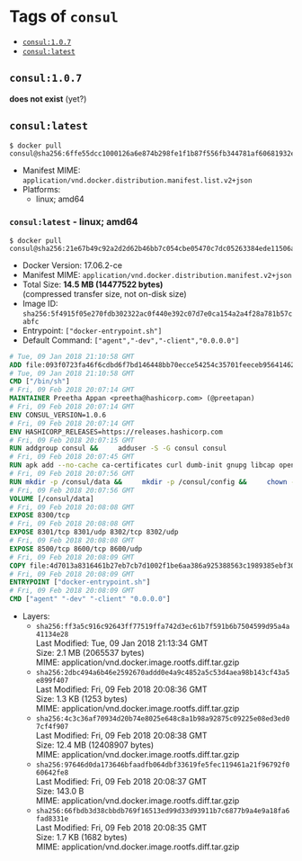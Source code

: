 <!-- THIS FILE IS GENERATED VIA './update-remote.sh' -->

# Tags of `consul`

-	[`consul:1.0.7`](#consul107)
-	[`consul:latest`](#consullatest)

## `consul:1.0.7`

**does not exist** (yet?)

## `consul:latest`

```console
$ docker pull consul@sha256:6ffe55dcc1000126a6e874b298fe1f1b87f556fb344781af60681932e408ec6a
```

-	Manifest MIME: `application/vnd.docker.distribution.manifest.list.v2+json`
-	Platforms:
	-	linux; amd64

### `consul:latest` - linux; amd64

```console
$ docker pull consul@sha256:21e67b49c92a2d2d62b46bb7c054cbe05470c7dc05263384ede11506a39914f2
```

-	Docker Version: 17.06.2-ce
-	Manifest MIME: `application/vnd.docker.distribution.manifest.v2+json`
-	Total Size: **14.5 MB (14477522 bytes)**  
	(compressed transfer size, not on-disk size)
-	Image ID: `sha256:5f4915f05e270fdb302322ac0f440e392c07d7e0ca154a2a4f28a781b57cabfc`
-	Entrypoint: `["docker-entrypoint.sh"]`
-	Default Command: `["agent","-dev","-client","0.0.0.0"]`

```dockerfile
# Tue, 09 Jan 2018 21:10:58 GMT
ADD file:093f0723fa46f6cdbd6f7bd146448bb70ecce54254c35701feeceb956414622f in / 
# Tue, 09 Jan 2018 21:10:58 GMT
CMD ["/bin/sh"]
# Fri, 09 Feb 2018 20:07:14 GMT
MAINTAINER Preetha Appan <preetha@hashicorp.com> (@preetapan)
# Fri, 09 Feb 2018 20:07:14 GMT
ENV CONSUL_VERSION=1.0.6
# Fri, 09 Feb 2018 20:07:14 GMT
ENV HASHICORP_RELEASES=https://releases.hashicorp.com
# Fri, 09 Feb 2018 20:07:15 GMT
RUN addgroup consul &&     adduser -S -G consul consul
# Fri, 09 Feb 2018 20:07:45 GMT
RUN apk add --no-cache ca-certificates curl dumb-init gnupg libcap openssl su-exec &&     gpg --keyserver pgp.mit.edu --recv-keys 91A6E7F85D05C65630BEF18951852D87348FFC4C &&     mkdir -p /tmp/build &&     cd /tmp/build &&     wget ${HASHICORP_RELEASES}/consul/${CONSUL_VERSION}/consul_${CONSUL_VERSION}_linux_amd64.zip &&     wget ${HASHICORP_RELEASES}/consul/${CONSUL_VERSION}/consul_${CONSUL_VERSION}_SHA256SUMS &&     wget ${HASHICORP_RELEASES}/consul/${CONSUL_VERSION}/consul_${CONSUL_VERSION}_SHA256SUMS.sig &&     gpg --batch --verify consul_${CONSUL_VERSION}_SHA256SUMS.sig consul_${CONSUL_VERSION}_SHA256SUMS &&     grep consul_${CONSUL_VERSION}_linux_amd64.zip consul_${CONSUL_VERSION}_SHA256SUMS | sha256sum -c &&     unzip -d /bin consul_${CONSUL_VERSION}_linux_amd64.zip &&     cd /tmp &&     rm -rf /tmp/build &&     apk del gnupg openssl &&     rm -rf /root/.gnupg
# Fri, 09 Feb 2018 20:07:56 GMT
RUN mkdir -p /consul/data &&     mkdir -p /consul/config &&     chown -R consul:consul /consul
# Fri, 09 Feb 2018 20:07:56 GMT
VOLUME [/consul/data]
# Fri, 09 Feb 2018 20:08:08 GMT
EXPOSE 8300/tcp
# Fri, 09 Feb 2018 20:08:08 GMT
EXPOSE 8301/tcp 8301/udp 8302/tcp 8302/udp
# Fri, 09 Feb 2018 20:08:08 GMT
EXPOSE 8500/tcp 8600/tcp 8600/udp
# Fri, 09 Feb 2018 20:08:09 GMT
COPY file:4d7013a8316461b27eb7cb7d1002f1be6aa386a925388563c1989385ebf30c2c in /usr/local/bin/docker-entrypoint.sh 
# Fri, 09 Feb 2018 20:08:09 GMT
ENTRYPOINT ["docker-entrypoint.sh"]
# Fri, 09 Feb 2018 20:08:09 GMT
CMD ["agent" "-dev" "-client" "0.0.0.0"]
```

-	Layers:
	-	`sha256:ff3a5c916c92643ff77519ffa742d3ec61b7f591b6b7504599d95a4a41134e28`  
		Last Modified: Tue, 09 Jan 2018 21:13:34 GMT  
		Size: 2.1 MB (2065537 bytes)  
		MIME: application/vnd.docker.image.rootfs.diff.tar.gzip
	-	`sha256:2dbc494a6b46e2592670addd0e4a9c4852a5c53d4aea98b143cf43a5e899f407`  
		Last Modified: Fri, 09 Feb 2018 20:08:36 GMT  
		Size: 1.3 KB (1253 bytes)  
		MIME: application/vnd.docker.image.rootfs.diff.tar.gzip
	-	`sha256:4c3c36af70934d20b74e8025e648c8a1b98a92875c09225e08ed3ed07cf4f907`  
		Last Modified: Fri, 09 Feb 2018 20:08:38 GMT  
		Size: 12.4 MB (12408907 bytes)  
		MIME: application/vnd.docker.image.rootfs.diff.tar.gzip
	-	`sha256:97646d0da173646bfaadfb064dbf33619fe5fec119461a21f96792f060642fe8`  
		Last Modified: Fri, 09 Feb 2018 20:08:37 GMT  
		Size: 143.0 B  
		MIME: application/vnd.docker.image.rootfs.diff.tar.gzip
	-	`sha256:66fbdb3d38cbbdb769f16513ed99d33d93911b7c6877b9a4e9a18fa6fad8331e`  
		Last Modified: Fri, 09 Feb 2018 20:08:35 GMT  
		Size: 1.7 KB (1682 bytes)  
		MIME: application/vnd.docker.image.rootfs.diff.tar.gzip
